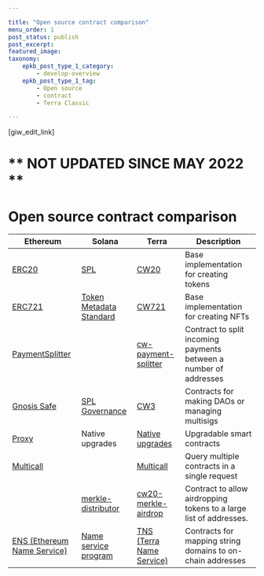 ```yaml
---

title: "Open source contract comparison"
menu_order: 1
post_status: publish
post_excerpt: 
featured_image: 
taxonomy:
    epkb_post_type_1_category:
        - develop-overview
    epkb_post_type_1_tag:
        - Open source
        - contract
        - Terra Classic

---
```

<p>[giw_edit_link]</p>

# ** NOT UPDATED SINCE MAY 2022 **

# Open source contract comparison

Ethereum | Solana | Terra | Description
---------|--------|-------|------
[ERC20](https://github.com/OpenZeppelin/openzeppelin-contracts/tree/master/contracts/token/ERC20) | [SPL](https://spl.solana.com/)| [CW20](https://github.com/CosmWasm/cw-plus/tree/0.9.x/contracts/cw20-base) | Base implementation for creating tokens
[ERC721](https://github.com/OpenZeppelin/openzeppelin-contracts/tree/master/contracts/token/ERC721) | [Token Metadata Standard](https://docs.metaplex.com/token-metadata/Versions/v1.0.0/nft-standard) | [CW721](https://github.com/CosmWasm/cw-nfts/tree/67afea4c31824ad55839ff3f0e18331cdce9306d/contracts/cw721-metadata-onchain) | Base implementation for creating NFTs 
[PaymentSplitter](https://github.com/OpenZeppelin/openzeppelin-contracts/blob/master/contracts/finance/PaymentSplitter.sol) | | [cw-payment-splitter](https://github.com/ebaker/cw-payment-splitter) | Contract to split incoming payments between a number of addresses
[Gnosis Safe](https://gnosis.io/safe/) | [SPL Governance](https://github.com/solana-labs/solana-program-library/tree/master/governance) | [CW3](https://github.com/CosmWasm/cw-plus/tree/0.9.x/contracts/cw3-fixed-multisig) | Contracts for making DAOs or managing multisigs
[Proxy](https://github.com/OpenZeppelin/openzeppelin-contracts/tree/master/contracts/proxy) | Native upgrades | [Native upgrades](https://docs.terra.money/docs/develop/dapp/quick-start/contract-migration.html) | Upgradable smart contracts
[Multicall](https://github.com/makerdao/multicall) | | [Multicall](https://github.com/scb-10x/multicall) | Query multiple contracts in a single request
|  | [merkle-distributor](https://github.com/saber-hq/merkle-distributor) | [cw20-merkle-airdrop](https://github.com/CosmWasm/cw-plus/tree/0.9.x/contracts/cw20-merkle-airdrop) | Contract to allow airdropping tokens to a large list of addresses.
[ENS (Ethereum Name Service)](https://github.com/ensdomains/ens-contracts) | [Name service program](https://github.com/solana-labs/solana-program-library/tree/master/name-service) | [TNS (Terra Name Service)](https://github.com/jormungandr12/tns) | Contracts for mapping string domains to on-chain addresses


<!-- template 
[ERC]() | [SPL]()| [CW4-Staking]() | Description
-->

